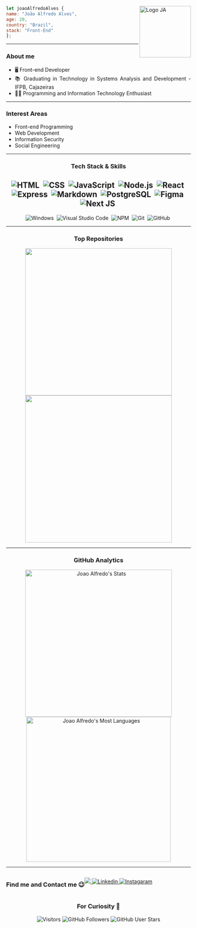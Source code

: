 <div align="justify">

<img align="right" src="https://i.imgur.com/jOSu4Qd.jpg" alt="Logo JA" width="140px" style="display:block">
  
```javascript  
let joaoAlfredoAlves {
name: "João Alfredo Alves",
age: 20,
country: "Brazil",
stack: "Front-End"
};
```
  
---

### About me
  
- 🖥️ Front-end Developer
- 📚 Graduating in Technology in Systems Analysis and Development - IFPB, Cajazeiras
- 👨‍💻 Programming and Information Technology Enthusiast
  
---
  
### Interest Areas

- Front-end Programming
- Web Development
- Information Security
- Social Engineering

---
  
<h3 align="center">Tech Stack & Skills</h3>

<div align="center">
  
![HTML](https://img.shields.io/badge/-HTML-%23263759?style=for-the-badge&logo=HTML5)&nbsp;
![CSS](https://img.shields.io/badge/-CSS-%23263759?style=for-the-badge&logo=CSS3&logoColor=1572B6)&nbsp;
![JavaScript](https://img.shields.io/badge/-JavaScript-%23263759?style=for-the-badge&logo=javascript)&nbsp;
![Node.js](https://img.shields.io/badge/-Node.js-%23263759?style=for-the-badge&logo=node.js)&nbsp;
![React](https://img.shields.io/badge/-React-%23263759?style=for-the-badge&logo=react)&nbsp;
![Express](https://img.shields.io/badge/-Express-%23263759?style=for-the-badge&logo=express)&nbsp;
![Markdown](https://img.shields.io/badge/-Markdown-%23263759?style=for-the-badge&logo=markdown)&nbsp;
![PostgreSQL](https://img.shields.io/badge/postgresql-%23263759?style=for-the-badge&logo=postgresql&logoColor=white)&nbsp;
![Figma](https://img.shields.io/badge/figma-%23263759?style=for-the-badge&logo=figma&logoColor=white)&nbsp;
![Next JS](https://img.shields.io/badge/Next-%23263759?style=for-the-badge&logo=next.js&logoColor=white)&nbsp;
---
![Windows](https://img.shields.io/badge/Windows-%23263759?style=for-the-badge&logo=windows&logoColor=white)&nbsp;
![Visual Studio Code](https://img.shields.io/badge/-Visual%20Studio%20Code-%23263759?style=for-the-badge&logo=visual-studio-code&logoColor=007ACC)&nbsp;
![NPM](https://img.shields.io/badge/NPM-%23263759?style=for-the-badge&logo=npm&logoColor=white)&nbsp;
![Git](https://img.shields.io/badge/-Git-%23263759?style=for-the-badge&logo=git)&nbsp;
![GitHub](https://img.shields.io/badge/-GitHub-%23263759?style=for-the-badge&logo=github)&nbsp;
  
</div>
  
---
  
<h3 align="center">Top Repositories</h3>

<div align="center">
  <a href="https://github.com/joaoalfredoalves/beautysalon">
    <img width="400em" align="center" src="https://github-readme-stats.vercel.app/api/pin/?username=joaoalfredoalves&repo=beautysalon&theme=github_dark" />
  </a>
  <a href="https://github.com/joaoalfredoalves/joaoalfredoalves.github.io">
    <img width="400em" align="center" src="https://github-readme-stats.vercel.app/api/pin/?username=joaoalfredoalves&repo=joaoalfredoalves.github.io&theme=github_dark" />
  </a>
</div>

---
  
<h3 align="center">GitHub Analytics</h3>
  
<div align="center">
    <img width="400em" src="https://github-readme-stats.vercel.app/api?username=JoaoAlfredoAlves&show_icons=true&theme=github_dark" alt="Joao Alfredo's Stats"/>
    <img width="394em" src="https://github-readme-stats.vercel.app/api/top-langs/?username=JoaoAlfredoAlves&layout=compact&theme=github_dark" alt="Joao Alfredo's Most Languages"/>
</div>
  
---
  
<div align="center" style="display: flex;">
  <h3>Find me and Contact me 😉</h3>
  <p>
    <a href = "mailto:joaoadsousa777@gmail.com">
      <img src="https://img.shields.io/badge/Gmail-D14836?style=for-the-badge&logo=gmail&logoColor=white" target="_blank">
    </a>
    <a href="https://www.linkedin.com/in/joaoalfredoalves/">
      <img src="https://img.shields.io/badge/LinkedIn-0077B5?style=for-the-badge&logo=linkedin&logoColor=white" alt="Linkedin"/>
    </a>
    <a href="https://www.instagram.com/joao.alfredo.a/">
      <img src="https://img.shields.io/badge/Instagram-E4405F?style=for-the-badge&logo=instagram&logoColor=white" alt="Instagaram"/>
    </a>
  </p>
</div>
  
<div align="center">
  <h3>For Curiosity 🚀</h3>
  <p>
    <img alt="Visitors" src="https://api.visitorbadge.io/api/visitors?path=joaoalfredoalves%2Fgithub-visitors-badge&countColor=%23263759"/>
    <img alt="GitHub Followers" src="https://img.shields.io/github/followers/JoaoAlfredoAlves?color=%23263759&style=for-the-badge">
    <img alt="GitHub User Stars" src="https://img.shields.io/github/stars/JoaoAlfredoAlves?color=%23263759&style=for-the-badge">
  </p>
</div>
